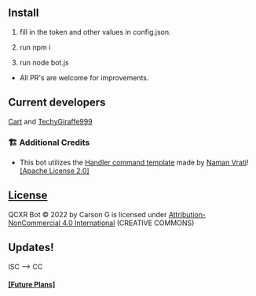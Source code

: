 ## Install

1. fill in the token and other values in config.json.

2. run npm i

3. run node bot.js

- All PR's are welcome for improvements.

## Current developers
[Cart](https://github.com/Cartrigger) and [TechyGiraffe999](https://github.com/TecEash1)

### 🏗️ Additional Credits
 - This bot utilizes the [Handler command template](https://github.com/NamVr/DiscordBot-Template) made by [Naman Vrati](https://github.com/NamVr)! [\[Apache License 2.0\]](https://github.com/NamVr/DiscordBot-Template/blob/master/LICENSE)
 
## [License](https://github.com/Cartrigger/QCXRSoonBot/blob/functionalityhandlercommandupdate/LICENSE.md)
  QCXR Bot © 2022 by Carson G is licensed under [Attribution-NonCommercial 4.0 International](https://creativecommons.org/licenses/by-nc/4.0/) (CREATIVE COMMONS)

## Updates!
ISC --> CC
 ####  [[Future Plans]](https://github.com/Cartrigger/QCXRSoonBot/issues/25)
